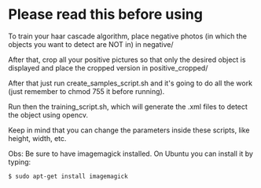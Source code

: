 # Please read this before using

To train your haar cascade algorithm, place negative photos (in which the objects you want to detect are NOT in) in negative/

After that, crop all your positive pictures so that only the desired object is displayed and place the cropped version in positive_cropped/

After that just run create_samples_script.sh and it's going to do all the work (just remember to chmod 755 it before running).

Run then the training_script.sh, which will generate the .xml files to detect the object using opencv.

Keep in mind that you can change the parameters inside these scripts, like height, width, etc.

Obs: Be sure to have imagemagick installed. On Ubuntu you can install it by typing:

```$ sudo apt-get install imagemagick```
